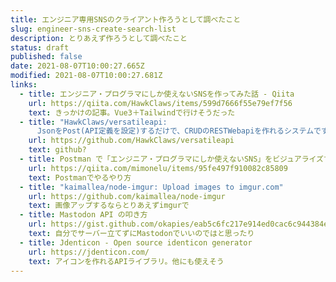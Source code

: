 ```yaml
---
title: エンジニア専用SNSのクライアント作ろうとして調べたこと
slug: engineer-sns-create-search-list
description: とりあえず作ろうとして調べたこと
status: draft
published: false
date: 2021-08-07T10:00:27.665Z
modified: 2021-08-07T10:00:27.681Z
links:
  - title: エンジニア・プログラマにしか使えないSNSを作ってみた話 - Qiita
    url: https://qiita.com/HawkClaws/items/599d7666f55e79ef7f56
    text: きっかけの記事。Vue3＋Tailwindで行けそうだった
  - title: "HawkClaws/versatileapi:
      JsonをPost(API定義を設定)するだけで、CRUDのRESTWebapiを作れるシステムです"
    url: https://github.com/HawkClaws/versatileapi
    text: github?
  - title: Postman で「エンジニア・プログラマにしか使えないSNS」をビジュアライズすると楽しかった話 - Qiita
    url: https://qiita.com/mimonelu/items/95fe497f910082c85809
    text: Postmanでやるやり方
  - title: "kaimallea/node-imgur: Upload images to imgur.com"
    url: https://github.com/kaimallea/node-imgur
    text: 画像アップするならとりあえずimgurで
  - title: Mastodon API の叩き方
    url: https://gist.github.com/okapies/eab5c6fc217e914ed0cac6c944384e4d
    text: 自分でサーバー立てずにMastodonでいいのではと思ったり
  - title: Jdenticon - Open source identicon generator
    url: https://jdenticon.com/
    text: アイコンを作れるAPIライブラリ。他にも使えそう
---
```

